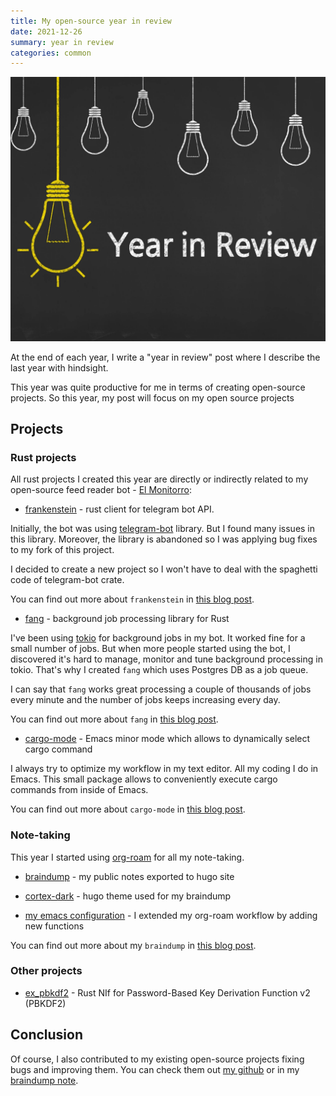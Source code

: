 ```yaml
---
title: My open-source year in review
date: 2021-12-26
summary: year in review
categories: common
---
```


![cover](/images/2021-12-26-review.jpeg)

At the end of each year, I write a "year in review" post where I describe the last year with hindsight.

This year was quite productive for me in terms of creating open-source projects. So this year, my post will focus on my open source projects

## Projects

### Rust projects

All rust projects I created this year are directly or indirectly related to my open-source feed reader bot - [El Monitorro](https://github.com/ayrat555/el_monitorro/):

  * [frankenstein](https://github.com/ayrat555/frankenstein) - rust client for telegram bot API.

  Initially, the bot was using [telegram-bot](https://github.com/telegram-rs/telegram-bot) library. But I found many issues in this library. Moreover, the library is abandoned so I was applying bug fixes to my fork of this project.

  I decided to create a new project so I won't have to deal with the spaghetti code of telegram-bot crate.

  You can find out more about `frankenstein` in [this blog post](https://www.badykov.com/rust/frankenstein/).

  * [fang](https://github.com/ayrat555/fang) - background job processing library for Rust

  I've been using [tokio](https://github.com/tokio-rs/tokio) for background jobs in my bot. It worked fine for a small number of jobs. But when more people started using the bot, I discovered it's hard to manage, monitor and tune background processing in tokio. That's why I created `fang` which uses Postgres DB as a job queue.

  I can say that `fang` works great processing a couple of thousands of jobs every minute and the number of jobs keeps increasing every day.

  You can find out more about `fang` in [this blog post](https://www.badykov.com/rust/fang/).

  * [cargo-mode](https://github.com/ayrat555/cargo-mode) - Emacs minor mode which allows to dynamically select cargo command

  I always try to optimize my workflow in my text editor. All my coding I do in Emacs. This small package allows to conveniently execute cargo commands from inside of Emacs.

  You can find out more about `cargo-mode` in [this blog post](https://www.badykov.com/emacs/emacs-cargo-mode/).

### Note-taking

This year I started using [org-roam](https://github.com/org-roam/org-roam) for all my note-taking.

  * [braindump](https://braindump.badykov.com/) - my public notes exported to hugo site

  * [cortex-dark](https://github.com/ayrat555/cortex-dark) - hugo theme used for my braindump

  * [my emacs configuration](https://github.com/ayrat555/dot-emacs) - I extended my org-roam workflow by adding new functions

  You can find out more about my `braindump` in [this blog post](https://www.badykov.com/common/braindump/).

### Other projects

  * [ex_pbkdf2](https://github.com/ayrat555/ex_pbkdf2/) - Rust NIf for Password-Based Key Derivation Function v2 (PBKDF2)

## Conclusion

Of course, I also contributed to my existing open-source projects fixing bugs and improving them. You can check them out [my github](https://github.com/ayrat555) or in my [braindump note](https://braindump.badykov.com/notes/20210830181701-my_projects/).
